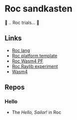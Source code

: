 # Roc sandkasten

 🚧 .. Roc trials...  🚧 

## Links

- [Roc lang](https://www.roc-lang.org)
- [Roc platform template](https://github.com/lukewilliamboswell?tab=repositories&q=platform-template)
- [Roc Wasm4 PF](https://github.com/lukewilliamboswell/roc-wasm4)
- [Roc Raylib experiment](https://lukewilliamboswell.github.io/roc-ray-experiment/)
- [Wasm4](https://wasm4.org/docs/getting-started/setup)

## Repos

### Hello
- The *Hello, Sailor!* in Roc
